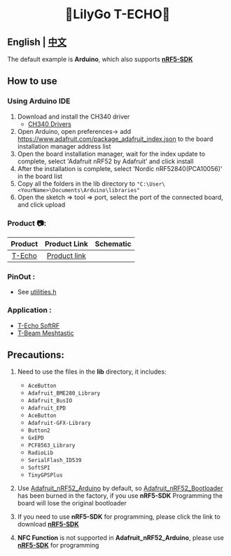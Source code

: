 <h1 align = "center">🌟LilyGo T-ECHO🌟</h1>

## **English | [中文](docs/docs_cn.md)**

The default example is **Arduino**, which also supports [**nRF5-SDK**](https://www.nordicsemi.com/Software-and-Tools/Software/nRF5-SDK/Download)

## How to use
### Using Arduino IDE
1. Download and install the CH340 driver 
   - [CH340 Drivers](http://www.wch-ic.com/search?q=ch340&t=downloads)
1. Open Arduino, open preferences-> add https://www.adafruit.com/package_adafruit_index.json to the board installation manager address list
2. Open the board installation manager, wait for the index update to complete, select 'Adafruit nRF52 by Adafruit' and click install
3. After the installation is complete, select 'Nordic nRF52840(PCA10056)' in the board list
4. Copy all the folders in the lib directory to `"C:\User\<YourName>\Documents\Arduino\libraries"`
5. Open the sketch => tool => port, select the port of the connected board, and click upload

<h3 align = "left">Product 📷:</h3>

|           Product           |                              Product  Link                              |                            Schematic                            |
| :-------------------------: | :---------------------------------------------------------------------: | :-------------------------------------------------------------: |
|          [T-Echo]()         |  [Product link](https://pt.aliexpress.com/item/1005002842456390.html)   |                                                                 | 

<h3 align = "left">PinOut :</h3>

- See [utilities.h](examples/Integration/utilities.h)

<h3 align = "left">Application :</h3>

- [T-Echo SoftRF](https://github.com/lyusupov/SoftRF/wiki/Badge-Edition)
- [T-Beam Meshtastic](https://github.com/meshtastic/Meshtastic-device/tree/v1.2.42.2759c8d)


## Precautions:
1. Need to use the files in the **lib** directory, it includes:
   - `AceButton` 
   - `Adafruit_BME280_Library`   
   - `Adafruit_BusIO`        
   - `Adafruit_EPD`          
   - `AceButton` 
   - `Adafruit-GFX-Library`   
   - `Button2`        
   - `GxEPD`            
   - `PCF8563_Library `               
   - `RadioLib`     
   - `SerialFlash_ID539 `               
   - `SoftSPI`   
   - `TinyGPSPlus`

2. Use [Adafruit_nRF52_Arduino](https://github.com/adafruit/Adafruit_nRF52_Arduino) by default, so [Adafruit_nRF52_Bootloader](https://github.com/adafruit/Adafruit_nRF52_Bootloader) has been burned in the factory, if you use **nRF5-SDK** Programming the board will lose the original bootloader

3. If you need to use **nRF5-SDK** for programming, please click the link to download [**nRF5-SDK**](https://www.nordicsemi.com/Software-and-Tools/Software/nRF5-SDK/Download)

4. **NFC Function** is not supported in **Adafruit_nRF52_Arduino**, please use [**nRF5-SDK**](https://www.nordicsemi.com/Software-and-Tools/Software/nRF5-SDK/Download) for programming
